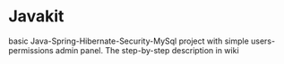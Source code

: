 # Javakit
basic Java-Spring-Hibernate-Security-MySql project with simple users-permissions admin panel. The step-by-step description in wiki
